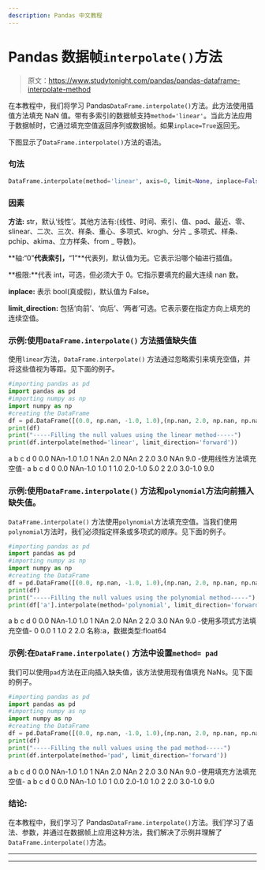 ```yaml
---
description: Pandas 中文教程
---
```


# Pandas 数据帧`interpolate()`方法

> 原文：<https://www.studytonight.com/pandas/pandas-dataframe-interpolate-method>

在本教程中，我们将学习 Pandas`DataFrame.interpolate()`方法。此方法使用插值方法填充 NaN 值。带有多索引的数据帧支持`method='linear'`。当此方法应用于数据帧时，它通过填充空值返回序列或数据帧。如果`inplace=True`返回无。

下图显示了`DataFrame.interpolate()`方法的语法。

### 句法

```py
DataFrame.interpolate(method='linear', axis=0, limit=None, inplace=False, limit_direction=None, limit_area=None, downcast=None, **kwargs)
```

### 因素

**方法:** str，默认‘线性’。其他方法有:{线性、时间、索引、值、pad、最近、零、slinear、二次、三次、样条、重心、多项式、krogh、分片 _ 多项式、样条、pchip、akima、立方样条、from _ 导数}。

**轴:“0”**代表索引，**“1”**代表列，默认值为无。它表示沿哪个轴进行插值。

**极限:**代表 int，可选，但必须大于 0。它指示要填充的最大连续 nan 数。

**inplace:** 表示 bool(真或假)，默认值为 False。

**limit_direction:** 包括‘向前’、‘向后’、‘两者’可选。它表示要在指定方向上填充的连续空值。

### 示例:使用`DataFrame.interpolate()` 方法插值缺失值

使用`linear`方法，`DataFrame.interpolate()` 方法通过忽略索引来填充空值，并将这些值视为等距。见下面的例子。

```py
#importing pandas as pd
import pandas as pd
#importing numpy as np
import numpy as np
#creating the DataFrame
df = pd.DataFrame([(0.0, np.nan, -1.0, 1.0),(np.nan, 2.0, np.nan, np.nan),(2.0, 3.0, np.nan, 9.0),],columns=list('abcd'))
print(df)
print("-----Filling the null values using the linear method-----")
print(df.interpolate(method='linear', limit_direction='forward'))
```

a b c d
0 0.0 NAn-1.0 1.0
1 NAn 2.0 NAn
2 2.0 3.0 NAn 9.0
-使用线性方法填充空值-
a b c d
0 0.0 NAn-1.0 1.0
1 1.0 2.0-1.0 5.0
2 2.0 3.0-1.0 9.0

### 示例:使用`DataFrame.interpolate()` 方法和`polynomial`方法向前插入缺失值。

`DataFrame.interpolate()` 方法使用`polynomial`方法填充空值。当我们使用`polynomial`方法时，我们必须指定样条或多项式的顺序。见下面的例子。

```py
#importing pandas as pd
import pandas as pd
#importing numpy as np
import numpy as np
#creating the DataFrame
df = pd.DataFrame([(0.0, np.nan, -1.0, 1.0),(np.nan, 2.0, np.nan, np.nan),(2.0, 3.0, np.nan, 9.0),],columns=list('abcd'))
print(df)
print("-----Filling the null values using the polynomial method-----")
print(df['a'].interpolate(method='polynomial', limit_direction='forward',order=1))
```

a b c d
0 0.0 NAn-1.0 1.0
1 NAn 2.0 NAn
2 2.0 3.0 NAn 9.0
-使用多项式方法填充空值-
0 0.0
1 1.0
2 2.0
名称:a，数据类型:float64

### 示例:在`DataFrame.interpolate()` 方法中设置`method= pad`

我们可以使用`pad`方法在正向插入缺失值，该方法使用现有值填充 NaNs。见下面的例子。

```py
#importing pandas as pd
import pandas as pd
#importing numpy as np
import numpy as np
#creating the DataFrame
df = pd.DataFrame([(0.0, np.nan, -1.0, 1.0),(np.nan, 2.0, np.nan, np.nan),(2.0, 3.0, np.nan, 9.0),],columns=list('abcd'))
print(df)
print("-----Filling the null values using the pad method-----")
print(df.interpolate(method='pad', limit_direction='forward'))
```

a b c d
0 0.0 NAn-1.0 1.0
1 NAn 2.0 NAn
2 2.0 3.0 NAn 9.0
-使用填充方法填充空值-
a b c d
0 0.0 NAn-1.0 1.0
1 0.0 2.0-1.0 1.0
2 2.0 3.0-1.0 9.0

### 结论:

在本教程中，我们学习了 Pandas`DataFrame.interpolate()`方法。我们学习了语法、参数，并通过在数据帧上应用这种方法，我们解决了示例并理解了`DataFrame.interpolate()`方法。

* * *

* * *